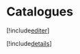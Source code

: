 # Catalogues

[!include[editer](catalogues.editer.autogen.md)]

[!include[details](catalogues.details.autogen.md)]


























































































































































